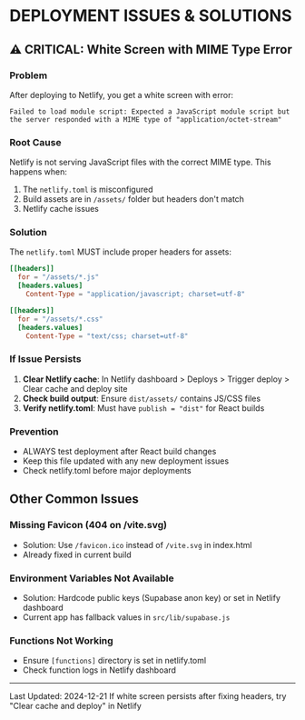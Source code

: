 # DEPLOYMENT ISSUES & SOLUTIONS

## ⚠️ CRITICAL: White Screen with MIME Type Error

### Problem
After deploying to Netlify, you get a white screen with error:
```
Failed to load module script: Expected a JavaScript module script but the server responded with a MIME type of "application/octet-stream"
```

### Root Cause
Netlify is not serving JavaScript files with the correct MIME type. This happens when:
1. The `netlify.toml` is misconfigured
2. Build assets are in `/assets/` folder but headers don't match
3. Netlify cache issues

### Solution
The `netlify.toml` MUST include proper headers for assets:

```toml
[[headers]]
  for = "/assets/*.js"
  [headers.values]
    Content-Type = "application/javascript; charset=utf-8"

[[headers]]
  for = "/assets/*.css"
  [headers.values]
    Content-Type = "text/css; charset=utf-8"
```

### If Issue Persists
1. **Clear Netlify cache**: In Netlify dashboard > Deploys > Trigger deploy > Clear cache and deploy site
2. **Check build output**: Ensure `dist/assets/` contains JS/CSS files
3. **Verify netlify.toml**: Must have `publish = "dist"` for React builds

### Prevention
- ALWAYS test deployment after React build changes
- Keep this file updated with any new deployment issues
- Check netlify.toml before major deployments

## Other Common Issues

### Missing Favicon (404 on /vite.svg)
- Solution: Use `/favicon.ico` instead of `/vite.svg` in index.html
- Already fixed in current build

### Environment Variables Not Available
- Solution: Hardcode public keys (Supabase anon key) or set in Netlify dashboard
- Current app has fallback values in `src/lib/supabase.js`

### Functions Not Working
- Ensure `[functions]` directory is set in netlify.toml
- Check function logs in Netlify dashboard

---
Last Updated: 2024-12-21
If white screen persists after fixing headers, try "Clear cache and deploy" in Netlify